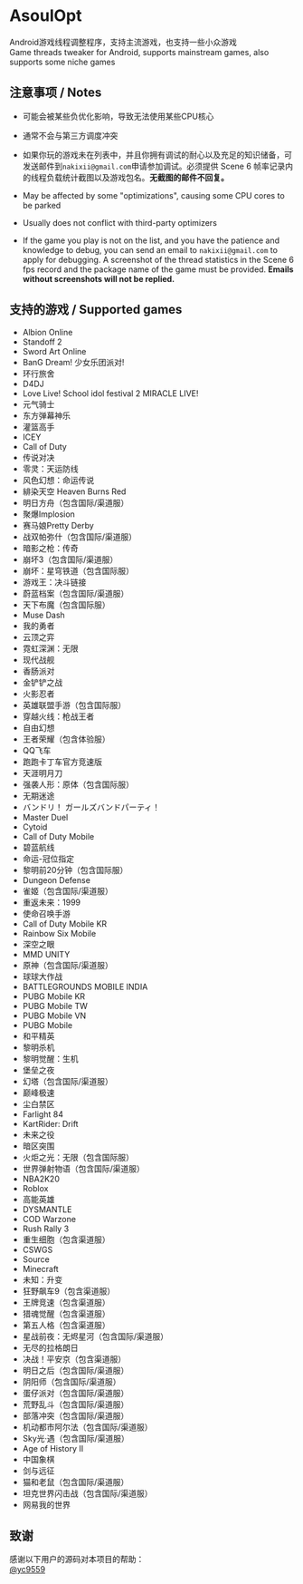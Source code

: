 # AsoulOpt
Android游戏线程调整程序，支持主流游戏，也支持一些小众游戏  
Game threads tweaker for Android, supports mainstream games, also supports some niche games

## 注意事项 / Notes
- 可能会被某些负优化影响，导致无法使用某些CPU核心
- 通常不会与第三方调度冲突
- 如果你玩的游戏未在列表中，并且你拥有调试的耐心以及充足的知识储备，可发送邮件到`nakixii@gmail.com`申请参加调试。必须提供 Scene 6 帧率记录内的线程负载统计截图以及游戏包名。**无截图的邮件不回复。**
  
- May be affected by some "optimizations", causing some CPU cores to be parked
- Usually does not conflict with third-party optimizers
- If the game you play is not on the list, and you have the patience and knowledge to debug, you can send an email to `nakixii@gmail.com` to apply for debugging. A screenshot of the thread statistics in the Scene 6 fps record and the package name of the game must be provided. **Emails without screenshots will not be replied.**

## 支持的游戏 / Supported games
- Albion Online
- Standoff 2
- Sword Art Online
- BanG Dream! 少女乐团派对!
- 环行旅舍
- D4DJ
- Love Live! School idol festival 2 MIRACLE LIVE!
- 元气骑士
- 东方弹幕神乐
- 灌篮高手
- ICEY
- Call of Duty
- 传说对决
- 零灵：天运防线
- 风色幻想：命运传说
- 緋染天空 Heaven Burns Red
- 明日方舟（包含国际/渠道服）
- 聚爆Implosion
- 赛马娘Pretty Derby
- 战双帕弥什（包含国际/渠道服）
- 暗影之枪：传奇
- 崩坏3（包含国际/渠道服）
- 崩坏：星穹铁道（包含国际服）
- 游戏王：决斗链接
- 蔚蓝档案（包含国际/渠道服）
- 天下布魔（包含国际服）
- Muse Dash
- 我的勇者
- 云顶之弈
- 霓虹深渊：无限
- 现代战舰
- 香肠派对
- 金铲铲之战
- 火影忍者
- 英雄联盟手游（包含国际服）
- 穿越火线：枪战王者
- 自由幻想
- 王者荣耀（包含体验服）
- QQ飞车
- 跑跑卡丁车官方竞速版
- 天涯明月刀
- 强袭人形：原体（包含国际服）
- 无期迷途
- バンドリ！ ガールズバンドパーティ！
- Master Duel
- Cytoid
- Call of Duty Mobile
- 碧蓝航线
- 命运-冠位指定
- 黎明前20分钟（包含国际服）
- Dungeon Defense
- 雀姬（包含国际/渠道服）
- 重返未来：1999
- 使命召唤手游
- Call of Duty Mobile KR
- Rainbow Six Mobile
- 深空之眼
- MMD UNITY
- 原神（包含国际/渠道服）
- 球球大作战
- BATTLEGROUNDS MOBILE INDIA
- PUBG Mobile KR
- PUBG Mobile TW
- PUBG Mobile VN
- PUBG Mobile
- 和平精英
- 黎明杀机
- 黎明觉醒：生机
- 堡垒之夜
- 幻塔（包含国际/渠道服）
- 巅峰极速
- 尘白禁区
- Farlight 84
- KartRider: Drift
- 未来之役
- 暗区突围
- 火炬之光：无限（包含国际服）
- 世界弹射物语（包含国际/渠道服）
- NBA2K20
- Roblox
- 高能英雄
- DYSMANTLE
- COD Warzone
- Rush Rally 3
- 重生细胞（包含渠道服）
- CSWGS
- Source
- Minecraft
- 未知：升变
- 狂野飙车9（包含渠道服）
- 王牌竞速（包含渠道服）
- 猎魂觉醒（包含渠道服）
- 第五人格（包含渠道服）
- 星战前夜：无烬星河（包含国际/渠道服）
- 无尽的拉格朗日
- 决战！平安京（包含渠道服）
- 明日之后（包含国际/渠道服）
- 阴阳师（包含国际/渠道服）
- 蛋仔派对（包含国际/渠道服）
- 荒野乱斗（包含国际/渠道服）
- 部落冲突（包含国际/渠道服）
- 机动都市阿尔法（包含国际/渠道服）
- Sky光·遇（包含国际/渠道服）
- Age of History II
- 中国象棋
- 剑与远征
- 猫和老鼠（包含国际/渠道服）
- 坦克世界闪击战（包含国际/渠道服）
- 网易我的世界

## 致谢
感谢以下用户的源码对本项目的帮助：  
[@yc9559](https://github.com/yc9559)
